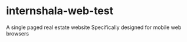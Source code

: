 # internshala-web-test
A single paged real estate website
Specifically designed for mobile web browsers
